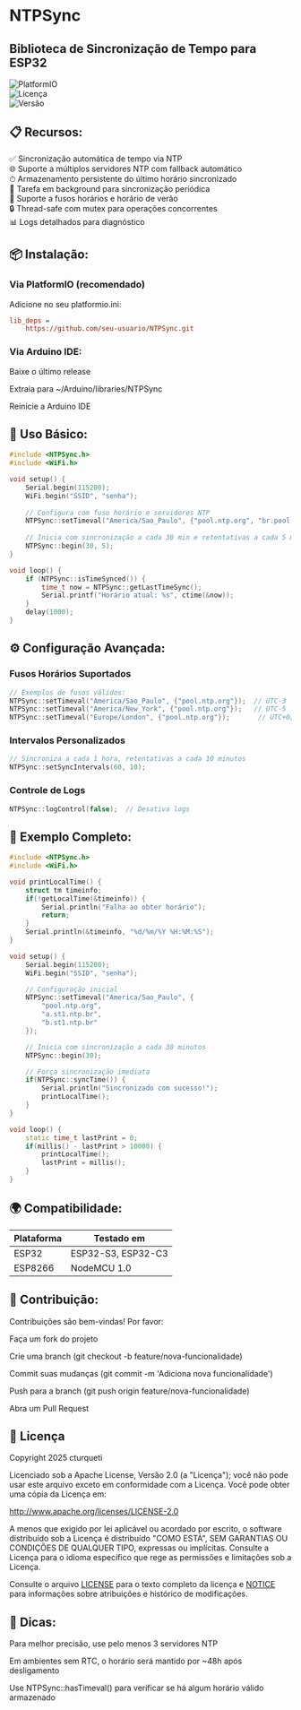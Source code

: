 # NTPSync
## Biblioteca de Sincronização de Tempo para ESP32

![PlatformIO](https://img.shields.io/badge/PlatformIO-Compatible-orange?style=plastic&logo=platformio)  
![Licença](https://img.shields.io/badge/licen%C3%A7a-Apache%202.0-blue.svg?style=plastic&logo=apache)  
![Versão](https://img.shields.io/badge/Vers%C3%A3o-1.0.0-green.svg?style=plastic&logo=github)  

## 📋 Recursos:  
✅ Sincronização automática de tempo via NTP  
🌐 Suporte a múltiplos servidores NTP com fallback automático  
⏱ Armazenamento persistente do último horário sincronizado  
🔄 Tarefa em background para sincronização periódica  
📡 Suporte a fusos horários e horário de verão  
🔒 Thread-safe com mutex para operações concorrentes  
📊 Logs detalhados para diagnóstico  
 
## 📦 Instalação:  
### Via PlatformIO (recomendado)
Adicione no seu platformio.ini:

```ini
lib_deps = 
    https://github.com/seu-usuario/NTPSync.git
```
### Via Arduino IDE:  
Baixe o último release

Extraia para ~/Arduino/libraries/NTPSync

Reinicie a Arduino IDE

## 🚀 Uso Básico:
```cpp
#include <NTPSync.h>
#include <WiFi.h>

void setup() {
    Serial.begin(115200);
    WiFi.begin("SSID", "senha");
    
    // Configura com fuso horário e servidores NTP
    NTPSync::setTimeval("America/Sao_Paulo", {"pool.ntp.org", "br.pool.ntp.org"});
    
    // Inicia com sincronização a cada 30 min e retentativas a cada 5 min
    NTPSync::begin(30, 5);
}

void loop() {
    if (NTPSync::isTimeSynced()) {
        time_t now = NTPSync::getLastTimeSync();
        Serial.printf("Horário atual: %s", ctime(&now));
    }
    delay(1000);
}
```
## ⚙️ Configuração Avançada:
### Fusos Horários Suportados
```cpp
// Exemplos de fusos válidos:
NTPSync::setTimeval("America/Sao_Paulo", {"pool.ntp.org"});  // UTC-3
NTPSync::setTimeval("America/New_York", {"pool.ntp.org"});   // UTC-5
NTPSync::setTimeval("Europe/London", {"pool.ntp.org"});       // UTC+0/+1
```
### Intervalos Personalizados
```cpp
// Sincroniza a cada 1 hora, retentativas a cada 10 minutos
NTPSync::setSyncIntervals(60, 10);
```
### Controle de Logs
```cpp
NTPSync::logControl(false);  // Desativa logs
```

## 📝 Exemplo Completo:
```cpp
#include <NTPSync.h>
#include <WiFi.h>

void printLocalTime() {
    struct tm timeinfo;
    if(!getLocalTime(&timeinfo)) {
        Serial.println("Falha ao obter horário");
        return;
    }
    Serial.println(&timeinfo, "%d/%m/%Y %H:%M:%S");
}

void setup() {
    Serial.begin(115200);
    WiFi.begin("SSID", "senha");

    // Configuração inicial
    NTPSync::setTimeval("America/Sao_Paulo", {
        "pool.ntp.org",
        "a.st1.ntp.br",
        "b.st1.ntp.br"
    });

    // Inicia com sincronização a cada 30 minutos
    NTPSync::begin(30);

    // Força sincronização imediata
    if(NTPSync::syncTime()) {
        Serial.println("Sincronizado com sucesso!");
        printLocalTime();
    }
}

void loop() {
    static time_t lastPrint = 0;
    if(millis() - lastPrint > 10000) {
        printLocalTime();
        lastPrint = millis();
    }
}
```

## 🌍 Compatibilidade:  
|Plataforma	|Testado em|
|---|---|
|ESP32	|ESP32-S3, ESP32-C3|
|ESP8266	|NodeMCU 1.0|



## 🤝 Contribuição:  
Contribuições são bem-vindas! Por favor:

Faça um fork do projeto

Crie uma branch (git checkout -b feature/nova-funcionalidade)

Commit suas mudanças (git commit -m 'Adiciona nova funcionalidade')

Push para a branch (git push origin feature/nova-funcionalidade)

Abra um Pull Request

## 📜 Licença
Copyright 2025 cturqueti

Licenciado sob a Apache License, Versão 2.0 (a "Licença");
você não pode usar este arquivo exceto em conformidade com a Licença.
Você pode obter uma cópia da Licença em:

http://www.apache.org/licenses/LICENSE-2.0

A menos que exigido por lei aplicável ou acordado por escrito, o software
distribuído sob a Licença é distribuído "COMO ESTÁ",
SEM GARANTIAS OU CONDIÇÕES DE QUALQUER TIPO, expressas ou implícitas.
Consulte a Licença para o idioma específico que rege as permissões e
limitações sob a Licença.

Consulte o arquivo [LICENSE](LICENSE) para o texto completo da licença e
[NOTICE](NOTICE) para informações sobre atribuições e histórico de modificações.


## 📝 Dicas:
Para melhor precisão, use pelo menos 3 servidores NTP

Em ambientes sem RTC, o horário será mantido por ~48h após desligamento

Use NTPSync::hasTimeval() para verificar se há algum horário válido armazenado